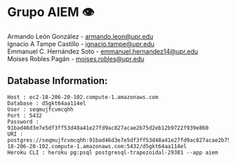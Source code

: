 # Grupo AIEM 👁
Armando León González - armando.leon@upr.edu<br>
Ignacio A Tampe Castillo - ignacio.tampe@upr.edu<br>
Emmanuel C. Hernández Soto - emmanuel.hernandez14@upr.edu<br>
Moises Robles Pagán - moises.robles@upr.edu<br>


## Database Information:
```
Host : ec2-18-206-20-102.compute-1.amazonaws.com
Database : d5gkt64aa114el
User : seqmujfcvmcqhh
Port : 5432
Password : 91bad46d3e7e5df3ff53d48a41e27fd9ac827acae2b75d2eb12b9722f939e860
URI : postgres://seqmujfcvmcqhh:91bad46d3e7e5df3ff53d48a41e27fd9ac827acae2b75d2eb12b9722f939e860@ec2-18-206-20-102.compute-1.amazonaws.com:5432/d5gkt64aa114el
Heroku CLI : heroku pg:psql postgresql-trapezoidal-29381 --app aiem
```
